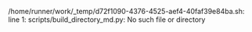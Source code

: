 /home/runner/work/_temp/d72f1090-4376-4525-aef4-40faf39e84ba.sh: line 1: scripts/build_directory_md.py: No such file or directory
